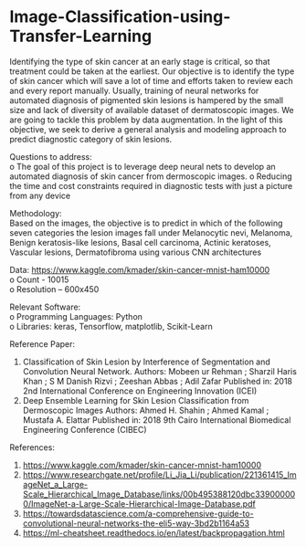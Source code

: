 # Image-Classification-using-Transfer-Learning

Identifying the type of skin cancer at an early stage is critical, so that treatment could be taken at the earliest. Our objective is to identify the type of skin cancer which will save a lot of time and efforts taken to review each and every report manually. Usually, training of neural networks for automated diagnosis of pigmented skin lesions is hampered by the small size and lack of diversity of available dataset of dermatoscopic images. We are going to tackle this problem by data augmentation. In the light of this objective, we seek to derive a general analysis and modeling approach to predict diagnostic category of skin lesions.

Questions to address:<br>
o The goal of this project is to leverage deep neural nets to develop an automated diagnosis of skin cancer from dermoscopic images.
o Reducing the time and cost constraints required in diagnostic tests with just a picture from any device

Methodology:<br>
Based on the images, the objective is to predict in which of the following seven categories the lesion images fall under Melanocytic nevi, Melanoma, Benign keratosis-like lesions, Basal cell carcinoma, Actinic keratoses, Vascular lesions, Dermatofibroma using various CNN architectures

Data: https://www.kaggle.com/kmader/skin-cancer-mnist-ham10000 <br>
o Count - 10015 <br>
o Resolution – 600x450

Relevant Software: <br>
o Programming Languages: Python <br>
o Libraries: keras, Tensorflow, matplotlib, Scikit-Learn <br>

Reference Paper:
1. Classification of Skin Lesion by Interference of Segmentation and Convolution Neural Network. Authors: Mobeen ur Rehman ; Sharzil Haris Khan ; S M Danish Rizvi ; Zeeshan Abbas ; Adil Zafar Published in: 2018 2nd International Conference on Engineering Innovation (ICEI)
2. Deep Ensemble Learning for Skin Lesion Classification from Dermoscopic Images Authors: Ahmed H. Shahin ; Ahmed Kamal ; Mustafa A. Elattar Published in: 2018 9th Cairo International Biomedical Engineering Conference (CIBEC)

References: 
1. https://www.kaggle.com/kmader/skin-cancer-mnist-ham10000 
2. https://www.researchgate.net/profile/Li_Jia_Li/publication/221361415_ImageNet_a_Large-Scale_Hierarchical_Image_Database/links/00b495388120dbc339000000/ImageNet-a-Large-Scale-Hierarchical-Image-Database.pdf 
3. https://towardsdatascience.com/a-comprehensive-guide-to-convolutional-neural-networks-the-eli5-way-3bd2b1164a53 
4. https://ml-cheatsheet.readthedocs.io/en/latest/backpropagation.html
